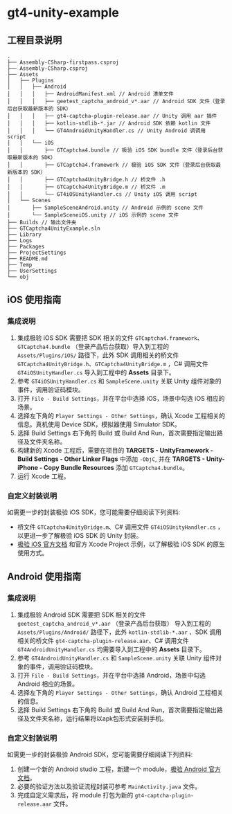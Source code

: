 # gt4-unity-example

## 工程目录说明

```
.
├── Assembly-CSharp-firstpass.csproj
├── Assembly-CSharp.csproj
├── Assets
│   ├── Plugins
│   │   ├── Android
│   │   │   ├── AndroidManifest.xml // Android 清单文件
│   │   │   ├── geetest_captcha_android_v*.aar // Android SDK 文件（登录后台获取最新版本的 SDK）
│   │   │   ├── gt4-captcha-plugin-release.aar // Unity 调用 aar 插件
│   │   │   ├── kotlin-stdlib-*.jar // Android SDK 依赖 kotlin 文件
│   │   │   └── GT4AndroidUnityHandler.cs // Unity Android 调调用 script
│   │   └── iOS
│   │       ├── GTCaptcha4.bundle // 极验 iOS SDK bundle 文件（登录后台获取最新版本的 SDK）
│   │       ├── GTCaptcha4.framework // 极验 iOS SDK 文件（登录后台获取最新版本的 SDK）
│   │       ├── GTCaptcha4UnityBridge.h // 桥文件 .h
│   │       ├── GTCaptcha4UnityBridge.m // 桥文件 .m
│   │       └── GT4iOSUnityHandler.cs // Unity iOS 调用 script
│   └── Scenes
│       ├── SampleSceneAndroid.unity // Android 示例的 scene 文件
│       └── SampleSceneiOS.unity // iOS 示例的 scene 文件
├── Builds // 输出文件夹
├── GTCaptcha4UnityExample.sln
├── Library
├── Logs
├── Packages
├── ProjectSettings
├── README.md
├── Temp
├── UserSettings
└── obj
```

## iOS 使用指南

### 集成说明

1. 集成极验 iOS SDK 需要把 SDK 相关的文件 `GTCaptcha4.framework`、`GTCaptcha4.bundle` （登录产品后台获取）导入到工程的 `Assets/Plugins/iOS/` 路径下，此外 SDK 调用相关的桥文件 `GTCaptcha4UnityBridge.h`、`GTCaptcha4UnityBridge.m` ，C# 调用文件 `GT4iOSUnityHandler.cs` 导入到工程中的 **Assets** 目录下。
2. 参考 `GT4iOSUnityHandler.cs` 和 `SampleScene.unity` 关联 Unity 组件对象的事件，调用验证码模块。
3. 打开 `File - Build Settings`，并在平台中选择 iOS，场景中勾选 iOS 相应的场景。
4. 选择左下角的 `Player Settings - Other Settings`，确认 Xcode 工程相关的信息。真机使用 Device SDK，模拟器使用 Simulator SDK。
5. 选择 Build Settings 右下角的 Build 或 Build And Run，首次需要指定输出路径及文件夹名称。
6. 构建新的 Xcode 工程后，需要在项目的 **TARGETS - UnityFramework - Build Settings - Other Linker Flags** 中添加 `-ObjC`,  并在 **TARGETS - Unity-iPhone - Copy Bundle Resources** 添加 `GTCaptcha4.bundle`。
7. 运行 Xcode 工程。

### 自定义封装说明

如需更一步的封装极验 iOS SDK，您可能需要仔细阅读下列资料:

* 桥文件 `GTCaptcha4UnityBridge.m`、C# 调用文件 `GT4iOSUnityHandler.cs` ，以更进一步了解极验 iOS SDK 的 Unity 封装。
* [极验 iOS 官方文档](https://docs.geetest.com/gt4/deploy/client/ios) 和官方 Xcode Project 示例，以了解极验 iOS SDK 的原生使用方式。

## Android 使用指南

### 集成说明

1. 集成极验 Android SDK 需要把 SDK 相关的文件 `geetest_captcha_android_v*.aar` （登录产品后台获取） 导入到工程的 `Assets/Plugins/Android/` 路径下，此外 `kotlin-stdlib-*.aar` 、SDK 调用相关的桥文件 `gt4-captcha-plugin-release.aar`、C# 调用文件 `GT4AndroidUnityHandler.cs` 均需要导入到工程中的 **Assets** 目录下。
2. 参考 `GT4AndroidUnityHandler.cs` 和 `SampleScene.unity` 关联 Unity 组件对象的事件，调用验证码模块。
3. 打开 `File - Build Settings`，并在平台中选择 Android，场景中勾选 Android 相应的场景。
4. 选择左下角的 `Player Settings - Other Settings`，确认 Android 工程相关的信息。
5. 选择 Build Settings 右下角的 Build 或 Build And Run，首次需要指定输出路径及文件夹名称，运行结果将以apk包形式安装到手机。

### 自定义封装说明

如需更一步的封装极验 Android SDK，您可能需要仔细阅读下列资料:

1. 创建一个新的 Android studio 工程，新建一个 module，[极验 Android 官方文档](https://docs.geetest.com/gt4/deploy/client/android)。
2. 必要的验证方法以及验证流程封装可参考 `MainActivity.java` 文件。 
3. 完成自定义需求后，将 module 打包为新的 `gt4-captcha-plugin-release.aar` 文件。
